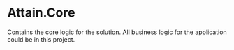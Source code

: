 # Attain.Core
Contains the core logic for the solution. All business logic for the application could be in this project.
